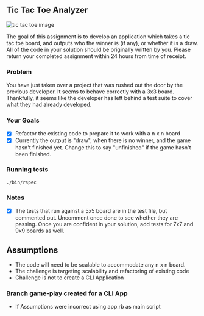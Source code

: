 ## Tic Tac Toe Analyzer

![tic tac toe image](./tictactoe.jpg)

The goal of this assignment is to develop an application which takes a tic tac toe board, and outputs who the winner is (if any), or whether it is a draw. All of the code in your solution should be originally written by you. Please return your completed assignment within 24 hours from time of receipt.

### Problem

You have just taken over a project that was rushed out the door by the previous developer. It seems to behave correctly with a 3x3 board. Thankfully, it seems like the developer has left behind a test suite to cover what they had already developed.

### Your Goals

- [x] Refactor the existing code to prepare it to work with a n x n board
- [x] Currently the output is "draw", when there is no winner, and the game hasn't finished yet. Change this to say "unfinished" if the game hasn't been finished.

### Running tests

    ./bin/rspec

### Notes

- [x] The tests that run against a 5x5 board are in the test file, but commented out. Uncomment once done to see whether they are passing. Once you are confident in your solution, add tests for 7x7 and 9x9 boards as well.

## Assumptions

- The code will need to be scalable to accommodate any n x n board.
- The challenge is targeting scalability and refactoring of existing code
- Challenge is not to create a CLI Application

### Branch game-play created for a CLI App 
- If Assumptions were incorrect using app.rb as main script
